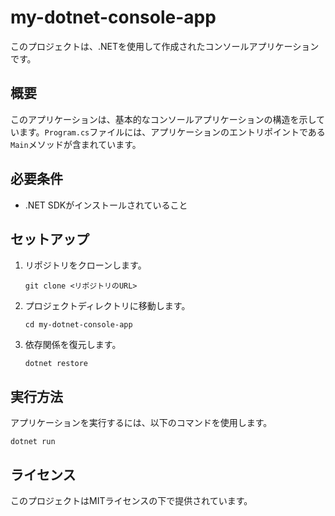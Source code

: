 # my-dotnet-console-app

このプロジェクトは、.NETを使用して作成されたコンソールアプリケーションです。

## 概要

このアプリケーションは、基本的なコンソールアプリケーションの構造を示しています。`Program.cs`ファイルには、アプリケーションのエントリポイントである`Main`メソッドが含まれています。

## 必要条件

- .NET SDKがインストールされていること

## セットアップ

1. リポジトリをクローンします。
   ```
   git clone <リポジトリのURL>
   ```
2. プロジェクトディレクトリに移動します。
   ```
   cd my-dotnet-console-app
   ```
3. 依存関係を復元します。
   ```
   dotnet restore
   ```

## 実行方法

アプリケーションを実行するには、以下のコマンドを使用します。
```
dotnet run
```

## ライセンス

このプロジェクトはMITライセンスの下で提供されています。